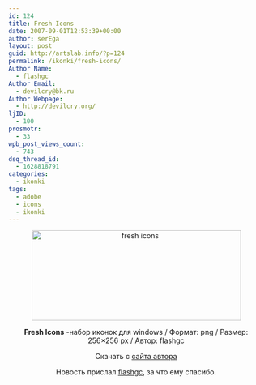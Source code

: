 ```yaml
---
id: 124
title: Fresh Icons
date: 2007-09-01T12:53:39+00:00
author: serEga
layout: post
guid: http://artslab.info/?p=124
permalink: /ikonki/fresh-icons/
Author Name:
  - flashgc
Author Email:
  - devilcry@bk.ru
Author Webpage:
  - http://devilcry.org/
ljID:
  - 100
prosmotr:
  - 33
wpb_post_views_count:
  - 743
dsq_thread_id:
  - 1628818791
categories:
  - ikonki
tags:
  - adobe
  - icons
  - ikonki
---
```

<p style="text-align: center">
  <img src="{{site.img_cdn}}/fresh_pr2.jpg" title="fresh icons" alt="fresh icons" border="0" height="178" width="413" />
</p>

<p align="center">
  <strong>Fresh Icons</strong> -набор иконок для windows / Формат: png / Размер: 256&#215;256 px / Автор: flashgc
</p>

<p align="center">
  Скачать с <a href="http://devilcry.org/?p=49" title="скачать иконки для windows xp">сайта автора</a>
</p>

<p align="center">
  Новость прислал <a href="http://devilcry.org/" title="перейти на сайт автора" target="_blank">flashgc</a>, за что ему спасибо.
</p>